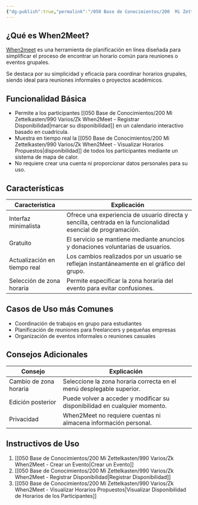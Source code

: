 ```yaml
---
{"dg-publish":true,"permalink":"/050 Base de Conocimientos/200  Mi Zettelkasten/990 Varios/Zk When2Meet/","tags":["when2meet","reunión"]}
---
```


## ¿Qué es When2Meet?

[When2meet](http://when2meet.com) es una herramienta de planificación en línea diseñada para simplificar el proceso de encontrar un horario común para reuniones o eventos grupales. 

Se destaca por su simplicidad y eficacia para coordinar horarios grupales, siendo ideal para reuniones informales o proyectos académicos.

## Funcionalidad Básica

- Permite a los participantes [[050 Base de Conocimientos/200  Mi Zettelkasten/990 Varios/Zk When2Meet - Registrar Disponibilidad\|marcar su disponibilidad]] en un calendario interactivo basado en cuadrícula.
- Muestra en tiempo real la [[050 Base de Conocimientos/200  Mi Zettelkasten/990 Varios/Zk When2Meet - Visualizar Horarios Propuestos\|disponibilidad]] de todos los participantes mediante un sistema de mapa de calor.
- No requiere crear una cuenta ni proporcionar datos personales para su uso.

## Características

| Característica               | Explicación                                                                                                  |
| ---------------------------- | ------------------------------------------------------------------------------------------------------------ |
| Interfaz minimalista         | Ofrece una experiencia de usuario directa y sencilla, centrada en la funcionalidad esencial de programación. |
| Gratuito                     | El servicio se mantiene mediante anuncios y donaciones voluntarias de usuarios.                              |
| Actualización en tiempo real | Los cambios realizados por un usuario se reflejan instantáneamente en el gráfico del grupo.                  |
| Selección de zona horaria    | Permite especificar la zona horaria del evento para evitar confusiones.                                      |

## Casos de Uso más Comunes

- Coordinación de trabajos en grupo para estudiantes
- Planificación de reuniones para freelancers y pequeñas empresas
- Organización de eventos informales o reuniones casuales

## Consejos Adicionales

| Consejo                | Explicación                                                                |
| ---------------------- | -------------------------------------------------------------------------- |
| Cambio de zona horaria | Seleccione la zona horaria correcta en el menú desplegable superior.       |
| Edición posterior      | Puede volver a acceder y modificar su disponibilidad en cualquier momento. |
| Privacidad             | When2Meet no requiere cuentas ni almacena información personal.            |

## Instructivos de Uso

1. [[050 Base de Conocimientos/200  Mi Zettelkasten/990 Varios/Zk When2Meet - Crear un Evento\|Crear un Evento]]
2. [[050 Base de Conocimientos/200  Mi Zettelkasten/990 Varios/Zk When2Meet - Registrar Disponibilidad\|Registrar Disponibilidad]]
3. [[050 Base de Conocimientos/200  Mi Zettelkasten/990 Varios/Zk When2Meet - Visualizar Horarios Propuestos\|Visualizar Disponibilidad de Horarios de los Participantes]]
